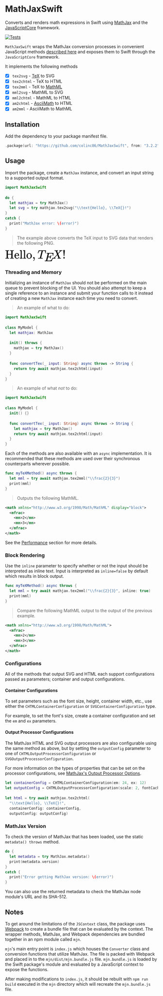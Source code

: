 # MathJaxSwift

Converts and renders math expressions in Swift using [MathJax](https://github.com/mathjax/MathJax) and the [JavaScriptCore](https://developer.apple.com/documentation/javascriptcore) framework.

[![Tests](https://github.com/colinc86/MathJaxSwift/actions/workflows/swift.yml/badge.svg)](https://github.com/colinc86/MathJaxSwift/actions/workflows/swift.yml)

`MathJaxSwift` wraps the MathJax conversion processes in convenient JavaScript methods [described here](https://github.com/mathjax/MathJax-demos-node/tree/master/direct) and exposes them to Swift through the `JavaScriptCore` framework.

It implements the following methods

- [x] `tex2svg` - [TeX](https://tug.org) to SVG
- [x] `tex2chtml` - TeX to HTML
- [x] `tex2mml` - TeX to [MathML](https://www.w3.org/TR/MathML/)
- [x] `mml2svg` - MathML to SVG
- [x] `mml2chtml` - MathML to HTML
- [x] `am2chtml` - [AsciiMath](http://asciimath.org) to HTML
- [x] `am2mml` - AsciiMath to MathML

## Installation

Add the dependency to your package manifest file.

```swift
.package(url: "https://github.com/colinc86/MathJaxSwift", from: "3.2.2")
```

## Usage

Import the package, create a `MathJax` instance, and convert an input string to a supported output format.

```swift
import MathJaxSwift

do {
  let mathjax = try MathJax()
  let svg = try mathjax.tex2svg("\\text{Hello}, \\TeX{}!")
}
catch {
  print("MathJax error: \(error)")
}
```

> The example above converts the TeX input to SVG data that renders the following PNG.

![Hello, TeX!](/assets/images/hello_tex.png)

### Threading and Memory

Initializing an instance of `MathJax` should not be performed on the main queue to prevent blocking of the UI. You should also attempt to keep a single reference to an instance and submit your function calls to it instead of creating a new `MathJax` instance each time you need to convert.

> An example of what to do: 

```swift
import MathJaxSwift

class MyModel {
  let mathjax: MathJax
  
  init() throws {
    mathjax = try MathJax()
  }
  
  func convertTex(_ input: String) async throws -> String {
    return try await mathjax.tex2chtml(input)
  }
}
```

> An example of what _not_ to do: 

```swift
import MathJaxSwift

class MyModel {
  init() {}
  
  func convertTex(_ input: String) async throws -> String {
    let mathjax = try MathJax()
    return try await mathjax.tex2chtml(input)
  }
}
```

Each of the methods are also available with an `async` implementation. It is recommended that these methods are used over their synchronous counterparts wherever possible.

```swift
func myTeXMethod() async throws {
  let mml = try await mathjax.tex2mml("\\frac{2}{3}")
  print(mml)
}
```

> Outputs the following MathML.

```xml
<math xmlns="http://www.w3.org/1998/Math/MathML" display="block">
  <mfrac>
    <mn>2</mn>
    <mn>3</mn>
  </mfrac>
</math>
```

See the [Performance](https://github.com/colinc86/MathJaxSwift#performance) section for more details.

### Block Rendering

Use the `inline` parameter to specify whether or not the input should be interpreted as inline text. Input is interpreted as `inline=false` by default which results in block output.

```swift
func myTeXMethod() async throws {
  let mml = try await mathjax.tex2mml("\\frac{2}{3}", inline: true)
  print(mml)
}
```

> Compare the following MathML output to the output of the previous example.

```xml
<math xmlns="http://www.w3.org/1998/Math/MathML">
  <mfrac>
    <mn>2</mn>
    <mn>3</mn>
  </mfrac>
</math>
```

### Configurations

All of the methods that output SVG and HTML each support configurations passed as parameters; container and output configurations.

#### Container Configurations

To set parameters such as the font size, height, container width, etc., use either the `CHTMLContainerConfiguration` or `SVGContainerConfiguration` type.

For example, to set the font's size, create a container configuration and set the `em` and `ex` parameters.

#### Output Processor Configurations

The MathJax HTML and SVG output processors are also configurable using the same method as above, but by setting the `outputConfig` parameter to one of `CHTMLOutputProcessorConfiguration` or `SVGOutputProcessorConfiguration`.

For more information on the types of properties that can be set on the processor configurations, see [MathJax's Output Processor Options](https://docs.mathjax.org/en/latest/options/output/chtml.html).

```swift
let containerConfig = CHTMLContainerConfiguration(em: 24, ex: 12)
let outputConfig = CHTMLOutputProcessorConfiguration(scale: 2, fontCache: .none)

let html = try await mathjax.tex2chtml(
  "\\text{Hello}, \\TeX{}!", 
  containerConfig: containerConfig, 
  outputConfig: outputConfig)
```

### MathJax Version

To check the version of MathJax that has been loaded, use the static `metadata() throws` method.

```swift
do {
  let metadata = try MathJax.metadata()
  print(metadata.version)
}
catch {
  print("Error getting MathJax version: \(error)") 
}
```

You can also use the returned metadata to check the MathJax node module's URL and its SHA-512.

## Notes

To get around the limitations of the `JSContext` class, the package uses [Webpack](https://webpack.js.org) to create a bundle file that can be evaluated by the context. The wrapper methods, MathJax, and Webpack dependencies are bundled together in an npm module called `mjn`. 

`mjn`'s main entry point is `index.js` which houses the `Converter` class and conversion functions that utilize MathJax. The file is packed with Webpack and placed in to the `mjn/dist/mjn.bundle.js` file. `mjn.bundle.js` is loaded by the Swift package's module and evaluated by a JavaScript context to expose the functions.

After making modifications to `index.js`, it should be rebuilt with `npm run build` executed in the `mjn` directory which will recreate the `mjn.bundle.js` file.
